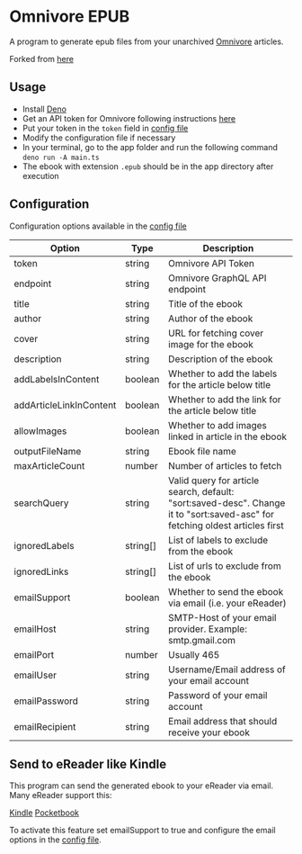 # Omnivore EPUB

A program to generate epub files from your unarchived [Omnivore](https://omnivore.app) articles.

Forked from [here](https://gist.github.com/kebot/90de9c41742cacf371368d85870c4a75)

## Usage

- Install [Deno](https://deno.com/manual/getting_started/installation)
- Get an API token for Omnivore following instructions [here](https://docs.omnivore.app/integrations/api.html#getting-an-api-token)
- Put your token in the `token` field in [config file](config.json)
- Modify the configuration file if necessary
- In your terminal, go to the app folder and run the following command `deno run -A main.ts`
- The ebook with extension `.epub` should be in the app directory after execution

## Configuration

Configuration options available in the [config file](config.json)

| Option                  | Type     | Description                                           |
| ----------------------- | -------- | ----------------------------------------------------- |
| token                   | string   | Omnivore API Token                                    |
| endpoint                | string   | Omnivore GraphQL API endpoint                         |
| title                   | string   | Title of the ebook                                    |
| author                  | string   | Author of the ebook                                   |
| cover                   | string   | URL for fetching cover image for the ebook            |
| description             | string   | Description of the ebook                              |
| addLabelsInContent      | boolean  | Whether to add the labels for the article below title |
| addArticleLinkInContent | boolean  | Whether to add the link for the article below title   |
| allowImages             | boolean  | Whether to add images linked in article in the ebook  |
| outputFileName          | string   | Ebook file name                                       |
| maxArticleCount         | number   | Number of articles to fetch                           |
| searchQuery             | string   | Valid query for article search, default: "sort:saved-desc". Change it to "sort:saved-asc" for fetching oldest articles first |
| ignoredLabels           | string[] | List of labels to exclude from the ebook              |
| ignoredLinks            | string[] | List of urls to exclude from the ebook                |
| emailSupport            | boolean  | Whether to send the ebook via email (i.e. your eReader) |
| emailHost               | string   | SMTP-Host of your email provider. Example: smtp.gmail.com |
| emailPort               | number   | Usually 465                                           |
| emailUser               | string   | Username/Email address of your email account          |
| emailPassword           | string   | Password of your email account                        |
| emailRecipient          | string   | Email address that should receive your ebook          |

## Send to eReader like Kindle

This program can send the generated ebook to your eReader via email. Many eReader support this:

[Kindle](https://www.amazon.com/sendtokindle/email)
[Pocketbook](https://www.youtube.com/watch?v=lFfWwzi8WEM)

To activate this feature set emailSupport to true and configure the email options in the [config file](config.json).